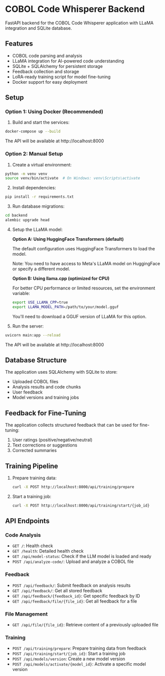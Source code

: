 
# COBOL Code Whisperer Backend

FastAPI backend for the COBOL Code Whisperer application with LLaMA integration and SQLite database.

## Features

- COBOL code parsing and analysis
- LLaMA integration for AI-powered code understanding
- SQLite + SQLAlchemy for persistent storage
- Feedback collection and storage
- LoRA-ready training script for model fine-tuning
- Docker support for easy deployment

## Setup

### Option 1: Using Docker (Recommended)

1. Build and start the services:
```bash
docker-compose up --build
```

The API will be available at http://localhost:8000

### Option 2: Manual Setup

1. Create a virtual environment:
```bash
python -m venv venv
source venv/bin/activate  # On Windows: venv\Scripts\activate
```

2. Install dependencies:
```bash
pip install -r requirements.txt
```

3. Run database migrations:
```bash
cd backend
alembic upgrade head
```

4. Setup the LLaMA model:

   **Option A: Using HuggingFace Transformers (default)**
   
   The default configuration uses HuggingFace Transformers to load the model.
   
   Note: You need to have access to Meta's LLaMA model on HuggingFace or specify a different model.

   **Option B: Using llama.cpp (optimized for CPU)**
   
   For better CPU performance or limited resources, set the environment variable:
   ```bash
   export USE_LLAMA_CPP=true
   export LLAMA_MODEL_PATH=/path/to/your/model.gguf
   ```
   
   You'll need to download a GGUF version of LLaMA for this option.

5. Run the server:
```bash
uvicorn main:app --reload
```

The API will be available at http://localhost:8000

## Database Structure

The application uses SQLAlchemy with SQLite to store:

- Uploaded COBOL files
- Analysis results and code chunks
- User feedback
- Model versions and training jobs

## Feedback for Fine-Tuning

The application collects structured feedback that can be used for fine-tuning:

1. User ratings (positive/negative/neutral)
2. Text corrections or suggestions
3. Corrected summaries

## Training Pipeline

1. Prepare training data:
   ```bash
   curl -X POST http://localhost:8000/api/training/prepare
   ```

2. Start a training job:
   ```bash
   curl -X POST http://localhost:8000/api/training/start/{job_id}
   ```

## API Endpoints

### Code Analysis
- `GET /`: Health check
- `GET /health`: Detailed health check
- `GET /api/model-status`: Check if the LLM model is loaded and ready
- `POST /api/analyze-code/`: Upload and analyze a COBOL file

### Feedback
- `POST /api/feedback/`: Submit feedback on analysis results
- `GET /api/feedback/`: Get all stored feedback
- `GET /api/feedback/{feedback_id}`: Get specific feedback by ID
- `GET /api/feedback/file/{file_id}`: Get all feedback for a file

### File Management
- `GET /api/file/{file_id}`: Retrieve content of a previously uploaded file

### Training
- `POST /api/training/prepare`: Prepare training data from feedback
- `POST /api/training/start/{job_id}`: Start a training job
- `POST /api/models/version`: Create a new model version
- `POST /api/models/activate/{model_id}`: Activate a specific model version
